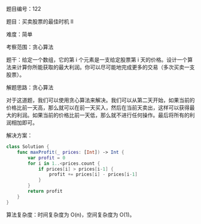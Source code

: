 题目编号：122

题目：买卖股票的最佳时机 II

难度：简单

考察范围：贪心算法

题干：给定一个数组，它的第 i 个元素是一支给定股票第 i 天的价格。设计一个算法来计算你所能获取的最大利润。你可以尽可能地完成更多的交易（多次买卖一支股票）。

解题思路：贪心算法

对于这道题，我们可以使用贪心算法来解决。我们可以从第二天开始，如果当前的价格比前一天高，那么就可以在前一天买入，然后在当前天卖出，这样可以获得最大的利润。如果当前的价格比前一天低，那么就不进行任何操作。最后将所有的利润相加即可。

解决方案：

```swift
class Solution {
    func maxProfit(_ prices: [Int]) -> Int {
        var profit = 0
        for i in 1..<prices.count {
            if prices[i] > prices[i-1] {
                profit += prices[i] - prices[i-1]
            }
        }
        return profit
    }
}
```

算法复杂度：时间复杂度为 O(n)，空间复杂度为 O(1)。